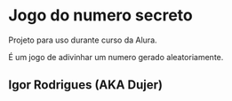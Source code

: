 <h1>Jogo do numero secreto</h1>
<p>Projeto para uso durante curso da Alura.</p>
<p>É um jogo de adivinhar um numero gerado aleatoriamente.</p>
<h2>Igor Rodrigues (AKA Dujer)</h2>
